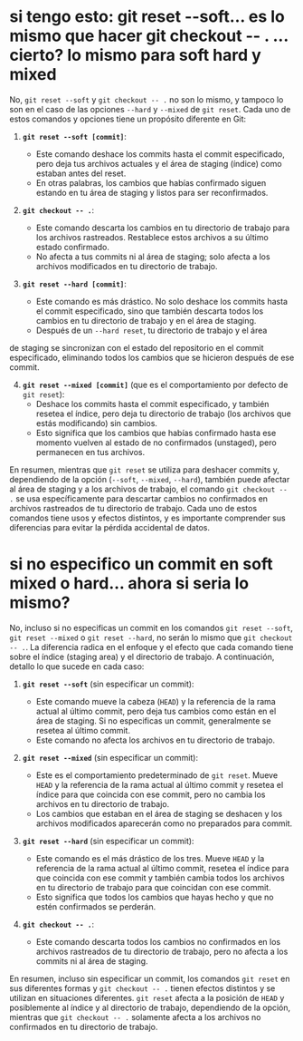 # si tengo esto: git reset --soft... es lo mismo que hacer git checkout -- . ... cierto? lo mismo para soft hard y mixed

No, `git reset --soft` y `git checkout -- .` no son lo mismo, y tampoco lo son en el caso de las opciones `--hard` y `--mixed` de `git reset`. Cada uno de estos comandos y opciones tiene un propósito diferente en Git:

1. **`git reset --soft [commit]`**:

    - Este comando deshace los commits hasta el commit especificado, pero deja tus archivos actuales y el área de staging (índice) como estaban antes del reset.
    - En otras palabras, los cambios que habías confirmado siguen estando en tu área de staging y listos para ser reconfirmados.

2. **`git checkout -- .`**:

    - Este comando descarta los cambios en tu directorio de trabajo para los archivos rastreados. Restablece estos archivos a su último estado confirmado.
    - No afecta a tus commits ni al área de staging; solo afecta a los archivos modificados en tu directorio de trabajo.

3. **`git reset --hard [commit]`**:
    - Este comando es más drástico. No solo deshace los commits hasta el commit especificado, sino que también descarta todos los cambios en tu directorio de trabajo y en el área de staging.
    - Después de un `--hard reset`, tu directorio de trabajo y el área

de staging se sincronizan con el estado del repositorio en el commit especificado, eliminando todos los cambios que se hicieron después de ese commit.

4. **`git reset --mixed [commit]`** (que es el comportamiento por defecto de `git reset`):
    - Deshace los commits hasta el commit especificado, y también resetea el índice, pero deja tu directorio de trabajo (los archivos que estás modificando) sin cambios.
    - Esto significa que los cambios que habías confirmado hasta ese momento vuelven al estado de no confirmados (unstaged), pero permanecen en tus archivos.

En resumen, mientras que `git reset` se utiliza para deshacer commits y, dependiendo de la opción (`--soft`, `--mixed`, `--hard`), también puede afectar al área de staging y a los archivos de trabajo, el comando `git checkout -- .` se usa específicamente para descartar cambios no confirmados en archivos rastreados de tu directorio de trabajo. Cada uno de estos comandos tiene usos y efectos distintos, y es importante comprender sus diferencias para evitar la pérdida accidental de datos.

# si no especifico un commit en soft mixed o hard... ahora si seria lo mismo?

No, incluso si no especificas un commit en los comandos `git reset --soft`, `git reset --mixed` o `git reset --hard`, no serán lo mismo que `git checkout -- .`. La diferencia radica en el enfoque y el efecto que cada comando tiene sobre el índice (staging area) y el directorio de trabajo. A continuación, detallo lo que sucede en cada caso:

1. **`git reset --soft`** (sin especificar un commit):

    - Este comando mueve la cabeza (`HEAD`) y la referencia de la rama actual al último commit, pero deja tus cambios como están en el área de staging. Si no especificas un commit, generalmente se resetea al último commit.
    - Este comando no afecta los archivos en tu directorio de trabajo.

2. **`git reset --mixed`** (sin especificar un commit):

    - Este es el comportamiento predeterminado de `git reset`. Mueve `HEAD` y la referencia de la rama actual al último commit y resetea el índice para que coincida con ese commit, pero no cambia los archivos en tu directorio de trabajo.
    - Los cambios que estaban en el área de staging se deshacen y los archivos modificados aparecerán como no preparados para commit.

3. **`git reset --hard`** (sin especificar un commit):

    - Este comando es el más drástico de los tres. Mueve `HEAD` y la referencia de la rama actual al último commit, resetea el índice para que coincida con ese commit y también cambia todos los archivos en tu directorio de trabajo para que coincidan con ese commit.
    - Esto significa que todos los cambios que hayas hecho y que no estén confirmados se perderán.

4. **`git checkout -- .`**:
    - Este comando descarta todos los cambios no confirmados en los archivos rastreados de tu directorio de trabajo, pero no afecta a los commits ni al área de staging.

En resumen, incluso sin especificar un commit, los comandos `git reset` en sus diferentes formas y `git checkout -- .` tienen efectos distintos y se utilizan en situaciones diferentes. `git reset` afecta a la posición de `HEAD` y posiblemente al índice y al directorio de trabajo, dependiendo de la opción, mientras que `git checkout -- .` solamente afecta a los archivos no confirmados en tu directorio de trabajo.
